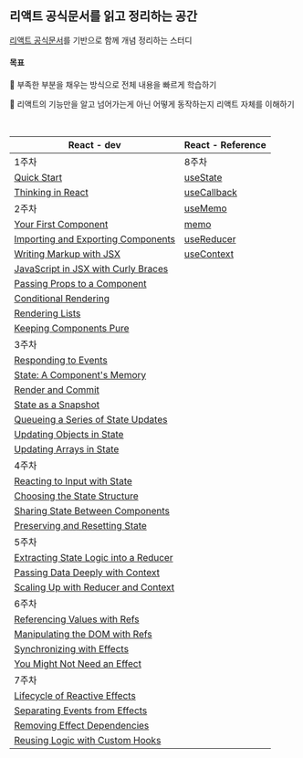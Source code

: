 ## 리액트 공식문서를 읽고 정리하는 공간

[리액트 공식문서](https://react.dev/)를 기반으로 함께 개념 정리하는 스터디

#### 목표

🎯 부족한 부분을 채우는 방식으로 전체 내용을 빠르게 학습하기

🎯 리액트의 기능만을 알고 넘어가는게 아닌 어떻게 동작하는지 리액트 자체를 이해하기

<br>

React - dev | React - Reference
---|---
1주차 | 8주차
[Quick Start](https://github.com/bread1022/TIL/blob/master/React/React-dev/0-1_Quick%20Start.md) | [useState](https://github.com/bread1022/TIL/blob/master/React/Reference/Hook/useState.md)
[Thinking in React](https://github.com/bread1022/TIL/blob/master/React/React-dev/0-2_Thinking%20in%20React.md) | [useCallback](https://github.com/bread1022/TIL/blob/master/React/Reference/Hook/useCallback.md)
2주차 | [useMemo](https://github.com/bread1022/TIL/blob/master/React/Reference/Hook/useMemo.md)
[Your First Component](https://github.com/bread1022/TIL/blob/master/React/React-dev/1-1_Your%20First%20Component.md) | [memo](https://github.com/bread1022/TIL/blob/master/React/Reference/APIs/react/memo.md)
[Importing and Exporting Components](https://github.com/bread1022/TIL/blob/master/React/React-dev/1-2_Importing%20and%20Exporting%20Components.md) | [useReducer](https://github.com/bread1022/TIL/blob/master/React/Reference/Hook/useReducer.md)
[Writing Markup with JSX](https://github.com/bread1022/TIL/blob/master/React/React-dev/1-3_Writing%20Markup%20with%20JSX.md) | [useContext](https://github.com/bread1022/TIL/blob/master/React/Reference/Hook/useContext.md)
[JavaScript in JSX with Curly Braces](https://github.com/bread1022/TIL/blob/master/React/React-dev/1-4_JavaScript%20in%20JSX%20with%20Curly%20Braces.md) |
[Passing Props to a Component](https://github.com/bread1022/TIL/blob/master/React/React-dev/1-5_Passing%20Props%20to%20a%20Component.md) |
[Conditional Rendering](https://github.com/bread1022/TIL/blob/master/React/React-dev/1-6_Conditional%20Rendering.md) |
[Rendering Lists](https://github.com/bread1022/TIL/blob/master/React/React-dev/1-7_Rendering%20Lists.md) |
[Keeping Components Pure](https://github.com/bread1022/TIL/blob/master/React/React-dev/1-8_Keeping%20Components%20Pure.md) |
3주차 |
[Responding to Events](https://github.com/bread1022/TIL/blob/master/React/React-dev/2-1_Responding%20to%20events.md) | 
[State: A Component's Memory](https://github.com/bread1022/TIL/blob/master/React/React-dev/2-2_State%3A%20A%20Component's%20Memory.md) | 
[Render and Commit](https://github.com/bread1022/TIL/blob/master/React/React-dev/2-3_Render%20and%20Commit.md) | 
[State as a Snapshot](https://github.com/bread1022/TIL/blob/master/React/React-dev/2-4_State%20as%20a%20Snapshot.md) | 
[Queueing a Series of State Updates](https://github.com/bread1022/TIL/blob/master/React/React-dev/2-5_Queueing%20a%20Series%20of%20State%20Updates.md) | 
[Updating Objects in State](https://github.com/bread1022/TIL/blob/master/React/React-dev/2-6_Updating%20Objects%20in%20State.md) | 
[Updating Arrays in State](https://github.com/bread1022/TIL/blob/master/React/React-dev/2-7_Updating%20Arrays%20in%20State.md) | 
4주차 |
[Reacting to Input with State](https://github.com/bread1022/TIL/blob/master/React/React-dev/3-1_Reacting%20to%20Input%20with%20State.md) |
[Choosing the State Structure](https://github.com/bread1022/TIL/blob/master/React/React-dev/3-2_Choosing%20the%20State%20Structure.md) |
[Sharing State Between Components](https://github.com/bread1022/TIL/blob/master/React/React-dev/3-3_Sharing%20State%20Between%20Components.md) |
[Preserving and Resetting State](https://github.com/bread1022/TIL/blob/master/React/React-dev/3-4_Preserving%20and%20Resetting%20State.md) |
5주차 |
[Extracting State Logic into a Reducer](https://github.com/bread1022/TIL/blob/master/React/React-dev/3-5_Extracting%20State%20Logic%20into%20a%20Reducer.md) | 
[Passing Data Deeply with Context](https://github.com/bread1022/TIL/blob/master/React/React-dev/3-6_Passing%20Data%20Deeply%20with%20Context.md) | 
[Scaling Up with Reducer and Context](https://github.com/bread1022/TIL/blob/master/React/React-dev/3-7_Scaling%20Up%20with%20Reducer%20and%20Context.md) |
6주차 |
[Referencing Values with Refs](https://github.com/bread1022/TIL/blob/master/React/React-dev/4-1_Referencing%20Values%20with%20Refs.md) |
[Manipulating the DOM with Refs](https://github.com/bread1022/TIL/blob/master/React/React-dev/4-2_Manipulating%20the%20DOM%20with%20Refs.md) |
[Synchronizing with Effects](https://github.com/bread1022/TIL/blob/master/React/React-dev/4-3_Synchronizing%20with%20Effects.md) |
[You Might Not Need an Effect](https://github.com/bread1022/TIL/blob/master/React/React-dev/4-4_You%20Might%20Not%20Need%20an%20Effect.md) |
7주차 |
[Lifecycle of Reactive Effects](https://github.com/bread1022/TIL/blob/master/React/React-dev/4-5_Lifecycle%20of%20Reactive%20Effects.md) |
[Separating Events from Effects](https://github.com/bread1022/TIL/blob/master/React/React-dev/4-5_Lifecycle%20of%20Reactive%20Effects.md) |
[Removing Effect Dependencies](https://github.com/bread1022/TIL/blob/master/React/React-dev/4-7_Removing%20Effect%20Dependencies.md) |
[Reusing Logic with Custom Hooks](https://github.com/bread1022/TIL/blob/master/React/React-dev/4-8_Reusing%20Logic%20with%20Custom%20Hooks.md) |